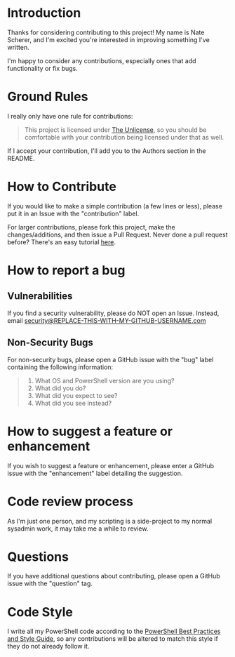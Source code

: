 # Introduction
Thanks for considering contributing to this project! My name is Nate Scherer, and I'm excited you're interested in improving something I've written.

I'm happy to consider any contributions, especially ones that add functionality or fix bugs.

# Ground Rules
I really only have one rule for contributions:

> This project is licensed under [The Unlicense](https://unlicense.org/), so you should be comfortable with your contribution being licensed under that as well.

If I accept your contribution, I'll add you to the Authors section in the README.

# How to Contribute
If you would like to make a simple contribution (a few lines or less), please put it in an Issue with the "contribution" label.

For larger contributions, please fork this project, make the changes/additions, and then issue a Pull Request.
Never done a pull request before? There's an easy tutorial [here](http://makeapullrequest.com/).

# How to report a bug
## Vulnerabilities
If you find a security vulnerability, please do NOT open an Issue. Instead, email security@REPLACE-THIS-WITH-MY-GITHUB-USERNAME.com 

## Non-Security Bugs
For non-security bugs, please open a GitHub issue with the "bug" label containing the following information:

> 1. What OS and PowerShell version are you using?
> 2. What did you do?
> 3. What did you expect to see?
> 4. What did you see instead?

# How to suggest a feature or enhancement
If you wish to suggest a feature or enhancement, please enter a GitHub issue with the "enhancement" label detailing the suggestion.

# Code review process
As I'm just one person, and my scripting is a side-project to my normal sysadmin work, it may take me a while to review.

# Questions
If you have additional questions about contributing, please open a GitHub issue with the "question" tag.

# Code Style
I write all my PowerShell code according to the [PowerShell Best Practices and Style Guide](https://github.com/PoshCode/PowerShellPracticeAndStyle), so any contributions will be altered to match this style if they do not already follow it.